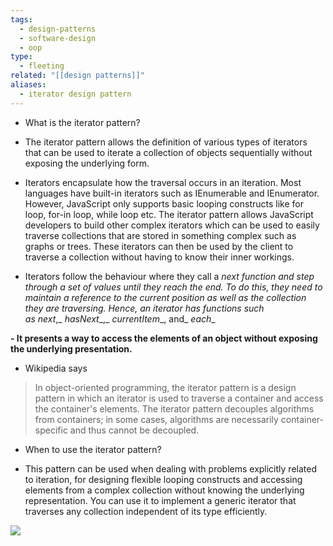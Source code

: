 ```yaml
---
tags:
  - design-patterns
  - software-design
  - oop
type:
  - fleeting
related: "[[design patterns]]"
aliases:
  - iterator design pattern
---
```

- What is the iterator pattern?

- The iterator pattern allows the definition of various types of iterators that can be used to iterate a collection of objects sequentially without exposing the underlying form.
- Iterators encapsulate how the traversal occurs in an iteration. Most languages have built-in iterators such as IEnumerable and IEnumerator. However, JavaScript only supports basic looping constructs like for loop, for-in loop, while loop etc. The iterator pattern allows JavaScript developers to build other complex iterators which can be used to easily traverse collections that are stored in something complex such as graphs or trees. These iterators can then be used by the client to traverse a collection without having to know their inner workings.
- Iterators follow the behaviour where they call a __next_ _function and step through a set of values until they reach the end. To do this, they need to maintain a reference to the current position as well as the collection they are traversing. Hence, an iterator has functions such as_ _next__,_ _hasNext__,_ _currentItem__, and_ _each__

**- It presents a way to access the elements of an object without exposing the underlying presentation.**

- Wikipedia says
>In object-oriented programming, the iterator pattern is a design pattern in which an iterator is used to traverse a container and access the container's elements. The iterator pattern decouples algorithms from containers; in some cases, algorithms are necessarily container-specific and thus cannot be decoupled.

- When to use the iterator pattern?

- This pattern can be used when dealing with problems explicitly related to iteration, for designing flexible looping constructs and accessing elements from a complex collection without knowing the underlying representation. You can use it to implement a generic iterator that traverses any collection independent of its type efficiently.


![](https://firebasestorage.googleapis.com/v0/b/firescript-577a2.appspot.com/o/imgs%2Fapp%2Fsoftware-architecture%2FROo9SDw0Af.png?alt=media&token=d0613e17-a6b9-48e5-a14b-5b23e3f1bd05)